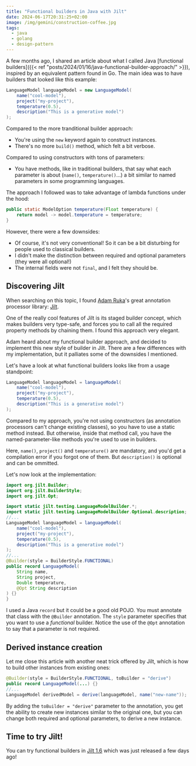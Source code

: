 ```yaml
---
title: "Functional builders in Java with Jilt"
date: 2024-06-17T20:31:25+02:00
image: /img/gemini/construction-coffee.jpg
tags:
  - java
  - golang
  - design-pattern
---
```


A few months ago, I shared an article about what I called Java
[functional builders]({{< ref "posts/2024/01/16/java-functional-builder-approach/" >}}),
inspired by an equivalent pattern found in Go.
The main idea was to have builders that looked like this example:

```java
LanguageModel languageModel = new LanguageModel(
    name("cool-model"),
    project("my-project"),
    temperature(0.5),
    description("This is a generative model")
);
```

Compared to the more tranditional builder approach:

- You're using the `new` keyword again to construct instances.
- There's no more `build()` method, which felt a bit verbose.

Compared to using constructors with tons of parameters:

- You have methods, like in traditional builders, that say what each parameter is about (`name()`, `temperature()`...)
  a bit similar to named parameters in some programming languages.

The approach I followed was to take advantage of lambda functions under the hood:

```java
public static ModelOption temperature(Float temperature) {
    return model -> model.temperature = temperature;
}
```

However, there were a few downsides:

- Of course, it's not very conventional! So it can be a bit disturbing for people used to classical builders.
- I didn't make the distinction between required and optional parameters (they were all optional!)
- The internal fields were not `final`, and I felt they should be.

## Discovering Jilt

When searching on this topic, I found [Adam Ruka](https://x.com/adam_ruka)'s great annotation processor library:
[Jilt](https://github.com/skinny85/jilt).

One of the really cool features of Jilt is its staged builder concept,
which makes builders very type-safe, and forces you to call all the required property methods by chaining them.
I found this approach very elegant.

Adam heard about my functional builder approach, and decided to implement this new style of builder in Jilt.
There are a few differences with my implementation, but it palliates some of the downsides I mentioned.

Let's have a look at what functional builders looks like from a usage standpoint:

```java
LanguageModel languageModel = languageModel(
    name("cool-model"),
    project("my-project"),
    temperature(0.5),
    description("This is a generative model")
);
```

Compared to my approach, you're not using constructors (as annotation processors can't change existing classes),
so you have to use a static method instead. But otherwise, inside that method call,
you have the named-parameter-like methods you're used to use in builders.

Here, `name()`, `project()` and `temperature()` are mandatory, and you'd get a compilation error if you forgot one of them.
But `description()` is optional and can be ommitted.

Let's now look at the implementation:

```java
import org.jilt.Builder;
import org.jilt.BuilderStyle;
import org.jilt.Opt;

import static jilt.testing.LanguageModelBuilder.*;
import static jilt.testing.LanguageModelBuilder.Optional.description;
//...
LanguageModel languageModel = languageModel(
    name("cool-model"),
    project("my-project"),
    temperature(0.5),
    description("This is a generative model")
);
//...
@Builder(style = BuilderStyle.FUNCTIONAL)
public record LanguageModel(
    String name,
    String project,
    Double temperature,
    @Opt String description
) {}
}
```

I used a Java `record` but it could be a good old POJO.
You must annotate that class with the `@Builder` annotation.
The `style` parameter specifies that you want to use a _functional_ builder.
Notice the use of the `@Opt` annotation to say that a parameter is not required.

## Derived instance creation

Let me close this article with another neat trick offered by Jilt, which is how to build other instances from existing ones:

```java
@Builder(style = BuilderStyle.FUNCTIONAL, toBuilder = "derive")
public record LanguageModel(...) {}
//...
LanguageModel derivedModel = derive(languageModel, name("new-name"));
```

By adding the `toBuilder = "derive"` parameter to the annotation, you get the ability to create new instances
similar to the original one, but you can change both required and optional parameters, to derive a new instance.

## Time to try Jilt!

You can try functional builders in [Jilt 1.6](https://github.com/skinny85/jilt) which was just released a few days ago!
